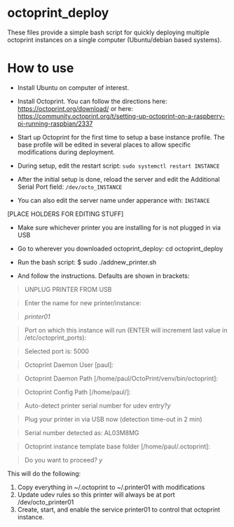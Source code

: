 # octoprint_deploy
These files provide a simple bash script for quickly deploying multiple octoprint instances on a single computer (Ubuntu/debian based systems).

# How to use
* Install Ubuntu on computer of interest.
* Install Octoprint. You can follow the directions here: https://octoprint.org/download/
or here: https://community.octoprint.org/t/setting-up-octoprint-on-a-raspberry-pi-running-raspbian/2337

* Start up Octoprint for the first time to setup a base instance profile. The base profile will be edited in several places to allow specific modifications during deployment.
* During setup, edit the restart script: `sudo systemctl restart INSTANCE`

* After the initial setup is done, reload the server and edit the Additional Serial Port field: `/dev/octo_INSTANCE`

* You can also edit the server name under apperance with: `INSTANCE`

[PLACE HOLDERS FOR EDITING STUFF]
* Make sure whichever printer you are installing for is not plugged in via USB

* Go to wherever you downloaded octoprint_deploy: cd octoprint_deploy
* Run the bash script: $ sudo ./addnew_printer.sh
* And follow the instructions. Defaults are shown in brackets:

>UNPLUG PRINTER FROM USB

>Enter the name for new printer/instance:

>*printer01*

>Port on which this instance will run (ENTER will increment last value in /etc/octoprint_ports):

>Selected port is: 5000

>Octoprint Daemon User [paul]:


>Octoprint Daemon Path [/home/paul/OctoPrint/venv/bin/octoprint]:


>Octoprint Config Path [/home/paul/]:

>Auto-detect printer serial number for udev entry?*y*

>Plug your printer in via USB now (detection time-out in 2 min)

>Serial number detected as: AL03M8MG

>Octoprint instance template base folder [/home/paul/.octoprint]:

>Do you want to proceed? *y*

This will do the following:

1. Copy everything in ~/.octoprint to ~/.printer01 with modifications
2. Update udev rules so this printer will always be at port /dev/octo_printer01
3. Create, start, and enable the service printer01 to control that octoprint instance.
